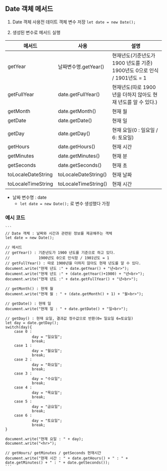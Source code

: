 ## Date 객체 메서드

1. Date 객체 사용전 데이트 객체 변수 저장
   `let date = new Date();`

2. 생성된 변수로 메서드 실행

| 메서드             | 사용                 | 설명                                                                          |
| ------------------ | -------------------- | ----------------------------------------------------------------------------- |
| getYear            | 날짜변수명.getYear() | 현재년도(기준년도가 1900 년도를 기준) <br> 1900년도 0으로 인식 / 1901년도 = 1 |
| getFullYear        | date.getFullYear()   | 현재년도(따로 1900년을 더하지 않아도 현재 년도를 알 수 있다.)                 |
| getMonth           | date.getMonth()      | 현재 월                                                                       |
| getDate            | date.getDate()       | 현재 일                                                                       |
| getDay             | date.getDay()        | 현재 요일(0 : 일요일 / 6: 토요일)                                             |
| getHours           | date.getHours()      | 현재 시간                                                                     |
| getMinutes         | date.getMinutes()    | 현재 분                                                                       |
| getSeconds         | date.getSeconds()    | 현재 초                                                                       |
| toLocaleDateString | toLocaleDateString() | 현재 날짜 |
| toLocaleTimeString | toLocaleTimeString() | 현재 시간                                                                     |


- 날짜 변수명 : date
  - `let date = new Date();` 로 변수 생성했다 가정

### 예시 코드

    ```
    // Date 객체 : 날짜와 시간과 관련된 정보를 제공해주는 객체
    let date = new Date();

    // 메서드
    // getYear() : 기준년도가 1900 년도를 기준으로 하고 있다.
    //             1900년도 0으로 인식함 / 1901년도 = 1
    // getFullYear() : 따로 1900년을 더하지 않아도 현재 년도를 알 수 있다.
    document.write("현재 년도 :" + date.getYear() + "년<br>");
    document.write("현재 년도 :" + (date.getYear()+1900) + "년<br>");
    document.write("현재 년도 :" + date.getFullYear() + "년<br>");

    // getMonth() : 현재 월
    document.write("현재 월 : " + (date.getMonth() + 1) + "월<br>");

    // getDate() : 현재 일
    document.write("현재 일 : " + date.getDate() + "일<br>");

    // getDay() : 현재 요일, 결과값 정수값으로 반환(0= 일요일 6=토요일)
    let day = date.getDay();
    switch(day){
        case 0 :
                day = "일요일";
                break;
        case 1 :
                day = "월요일";
                break;
        case 2 :
                day = "화요일";
                break;
        case 3 :
                day = "수요일";
                break;
        case 4 :
                day = "목요일";
                break;
        case 5 :
                day = "금요일";
                break;
        case 6 :
                day = "토요일";
                break;
    }

    document.write("현재 요일 : " + day);
    document.write("<hr>");

    // getHours/ getMinutes / getSeconds 현재시간
    document.write("현재 시간 : " + date.getHours() + " : " + date.getMinutes() + " : " + date.getSeconds());
    ```

